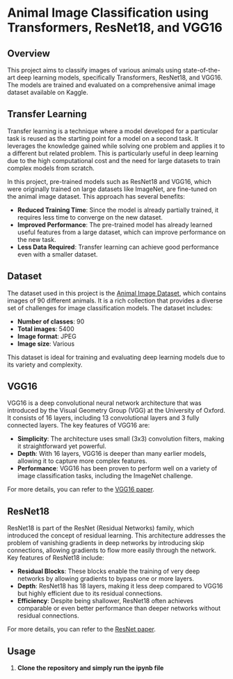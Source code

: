 # Animal Image Classification using Transformers, ResNet18, and VGG16

## Overview

This project aims to classify images of various animals using state-of-the-art deep learning models, specifically Transformers, ResNet18, and VGG16. The models are trained and evaluated on a comprehensive animal image dataset available on Kaggle.

## Transfer Learning

Transfer learning is a technique where a model developed for a particular task is reused as the starting point for a model on a second task. It leverages the knowledge gained while solving one problem and applies it to a different but related problem. This is particularly useful in deep learning due to the high computational cost and the need for large datasets to train complex models from scratch.

In this project, pre-trained models such as ResNet18 and VGG16, which were originally trained on large datasets like ImageNet, are fine-tuned on the animal image dataset. This approach has several benefits:

- **Reduced Training Time**: Since the model is already partially trained, it requires less time to converge on the new dataset.
- **Improved Performance**: The pre-trained model has already learned useful features from a large dataset, which can improve performance on the new task.
- **Less Data Required**: Transfer learning can achieve good performance even with a smaller dataset.

## Dataset

The dataset used in this project is the [Animal Image Dataset](https://www.kaggle.com/datasets/iamsouravbanerjee/animal-image-dataset-90-different-animals), which contains images of 90 different animals. It is a rich collection that provides a diverse set of challenges for image classification models. The dataset includes:

- **Number of classes**: 90
- **Total images**: 5400
- **Image format**: JPEG
- **Image size**: Various

This dataset is ideal for training and evaluating deep learning models due to its variety and complexity.

## VGG16

VGG16 is a deep convolutional neural network architecture that was introduced by the Visual Geometry Group (VGG) at the University of Oxford. It consists of 16 layers, including 13 convolutional layers and 3 fully connected layers. The key features of VGG16 are:

- **Simplicity**: The architecture uses small (3x3) convolution filters, making it straightforward yet powerful.
- **Depth**: With 16 layers, VGG16 is deeper than many earlier models, allowing it to capture more complex features.
- **Performance**: VGG16 has been proven to perform well on a variety of image classification tasks, including the ImageNet challenge.

For more details, you can refer to the [VGG16 paper](https://arxiv.org/abs/1409.1556).

## ResNet18

ResNet18 is part of the ResNet (Residual Networks) family, which introduced the concept of residual learning. This architecture addresses the problem of vanishing gradients in deep networks by introducing skip connections, allowing gradients to flow more easily through the network. Key features of ResNet18 include:

- **Residual Blocks**: These blocks enable the training of very deep networks by allowing gradients to bypass one or more layers.
- **Depth**: ResNet18 has 18 layers, making it less deep compared to VGG16 but highly efficient due to its residual connections.
- **Efficiency**: Despite being shallower, ResNet18 often achieves comparable or even better performance than deeper networks without residual connections.

For more details, you can refer to the [ResNet paper](https://arxiv.org/abs/1512.03385).

## Usage

1. **Clone the repository and simply run the ipynb file**
